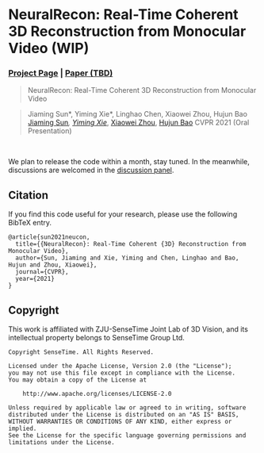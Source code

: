 # NeuralRecon: Real-Time Coherent 3D Reconstruction from Monocular Video (WIP)
### [Project Page](https://zju3dv.github.io/neuralrecon) | [Paper (TBD)](https://arxiv.org/pdf/2104.15838.pdf)

> NeuralRecon: Real-Time Coherent 3D Reconstruction from Monocular Video
<!-- > [NeuralRecon: Real-Time Coherent 3D Reconstruction from Monocular Video](https://arxiv.org/pdf/2104.15838.pdf)   -->
> Jiaming Sun*, Yiming Xie*, Linghao Chen, Xiaowei Zhou, Hujun Bao
> [Jiaming Sun](https://jiamingsun.ml)<sup>*</sup>, [Yiming Xie](https://ymingxie.github.io)<sup>*</sup>, [Xiaowei Zhou](http://www.cad.zju.edu.cn/home/xzhou/), [Hujun Bao](http://www.cad.zju.edu.cn/bao/)
> CVPR 2021 (Oral Presentation)

<!-- ![monocular](https://zju3dv.github.io/neuralbody/images/monocular.gif) -->

<br/>

We plan to release the code within a month, stay tuned. In the meanwhile, discussions are welcomed in the [discussion panel](https://github.com/zju3dv/NeuralRecon/discussions).


## Citation

If you find this code useful for your research, please use the following BibTeX entry.

```
@article{sun2021neucon,
  title={{NeuralRecon}: Real-Time Coherent {3D} Reconstruction from Monocular Video},
  author={Sun, Jiaming and Xie, Yiming and Chen, Linghao and Bao, Hujun and Zhou, Xiaowei},
  journal={CVPR},
  year={2021}
}
```

<!-- ## Acknowledgment

This repo is built based on the Mask R-CNN implementation from [maskrcnn-benchmark](https://github.com/facebookresearch/maskrcnn-benchmark), and we also use the pretrained Stereo R-CNN weight from [here](https://drive.google.com/file/d/1rZ5AsMms7-oO-VfoNTAmBFOr8O2L0-xt/view?usp=sharing) for initialization. -->


## Copyright
This work is affiliated with ZJU-SenseTime Joint Lab of 3D Vision, and its intellectual property belongs to SenseTime Group Ltd.

```
Copyright SenseTime. All Rights Reserved.

Licensed under the Apache License, Version 2.0 (the "License");
you may not use this file except in compliance with the License.
You may obtain a copy of the License at

    http://www.apache.org/licenses/LICENSE-2.0

Unless required by applicable law or agreed to in writing, software
distributed under the License is distributed on an "AS IS" BASIS,
WITHOUT WARRANTIES OR CONDITIONS OF ANY KIND, either express or implied.
See the License for the specific language governing permissions and
limitations under the License.
```


